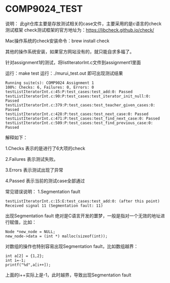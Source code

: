 # COMP9024_TEST
说明：
此git仓库主要是存放测试相关的case文件，主要采用的是c语言的check测试框架
check测试框架的官方地址为：https://libcheck.github.io/check/

Mac操作系统的check安装命令：brew install check

其他的操作系统安装，如果官方网站没有的，就只能自求多福了。

针对assignment1的测试，将listIteratorInt.c文件到assignment1里面

运行：make test
运行：./murui_test.out 即可出现测试结果

```
Running suite(s): COMP9024 Assignment 1
100%: Checks: 6, Failures: 0, Errors: 0
testListIteratorInt.c:45:P:test_cases:test_add:0: Passed
testListIteratorInt.c:90:P:test_cases:test_iterator_init_null:0: Passed
testListIteratorInt.c:379:P:test_cases:test_teacher_given_cases:0: Passed
testListIteratorInt.c:428:P:test_cases:test_next_case:0: Passed
testListIteratorInt.c:471:P:test_cases:test_find_next_case:0: Passed
testListIteratorInt.c:509:P:test_cases:test_find_previous_case:0: Passed
```
解释如下：

1.Checks    表示的是进行了6大项的check

2.Failures  表示测试失败。

3.Errors    表示测试出现了异常

4.Passed    表示当前的测试case全部通过

常见错误说明：
1.Segmentation fault
```
testListIteratorInt.c:15:E:test_cases:test_add:0: (after this point) Received signal 11 (Segmentation fault: 11)
```

出现Segmentation fault 绝对是C语言开发的噩梦，一般是指对一个无效的地址进行赋值，比如：
```
Node *new_node = NULL;
new_node->data = (int *) malloc(sizeof(int));
```
对数组的操作也特别容易出现Segmentation fault，比如数组越界：
```
int a[2] = {1,2};
int i=-1;
printf("%d",a[i++]);
```
上面的i++实际上是-1，此时越界，导致出现Segmentation fault





